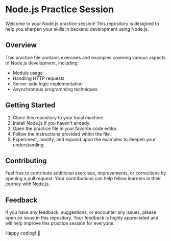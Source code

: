 # Node.js Practice Session

Welcome to your Node.js practice session! This repository is designed to help you sharpen your skills in backend development using Node.js. 

## Overview

This practice file contains exercises and examples covering various aspects of Node.js development, including:

- Module usage
- Handling HTTP requests
- Server-side logic implementation
- Asynchronous programming techniques

## Getting Started

1. Clone this repository to your local machine.
2. Install Node.js if you haven't already.
3. Open the practice file in your favorite code editor.
4. Follow the instructions provided within the file.
5. Experiment, modify, and expand upon the examples to deepen your understanding.

## Contributing

Feel free to contribute additional exercises, improvements, or corrections by opening a pull request. Your contributions can help fellow learners in their journey with Node.js.

## Feedback

If you have any feedback, suggestions, or encounter any issues, please open an issue in this repository. Your feedback is highly appreciated and will help improve this practice session for everyone.

Happy coding! 🚀
